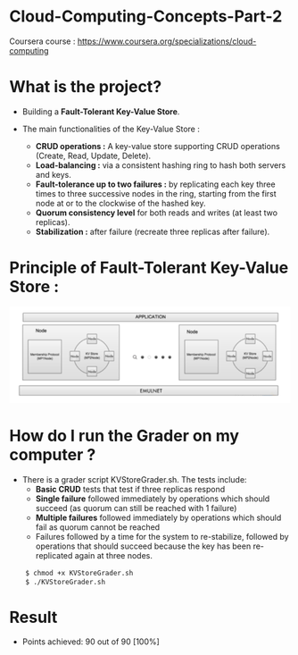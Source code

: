 # Cloud-Computing-Concepts-Part-2
Coursera course : https://www.coursera.org/specializations/cloud-computing
# What is the project?
*	Building a **Fault-Tolerant Key-Value Store**.

*	The main functionalities of the Key-Value Store :
	*	**CRUD operations :** A key-value store supporting CRUD operations (Create, Read, Update, Delete).
	*	**Load-balancing :** via a consistent hashing ring to hash both servers and keys.
	*	**Fault-tolerance up to two failures :** by replicating each key three times to three successive nodes in the ring, 	    starting from the first node at or to the clockwise of the hashed key.
	*	**Quorum consistency level** for both reads and writes (at least two replicas).
	*	**Stabilization :** after failure (recreate three replicas after failure).
      
# Principle of **Fault-Tolerant Key-Value Store** : 
![image](https://github.com/kevin85421/Cloud-Computing-Concepts-Part-2/blob/master/kvstore.png)

# How do I run the Grader on my computer ?
*	There is a grader script KVStoreGrader.sh. The tests include:
      * **Basic CRUD** tests that test if three replicas respond
      * **Single failure** followed immediately by operations which should succeed (as quorum can still be
reached with 1 failure)
      * **Multiple failures** followed immediately by operations which should fail as quorum cannot be
reached
      * Failures followed by a time for the system to re-stabilize, followed by operations that should
succeed because the key has been re-replicated again at three nodes.
```
	$ chmod +x KVStoreGrader.sh
	$ ./KVStoreGrader.sh
```
# Result
*	Points achieved: 90 out of 90 [100%]
	
